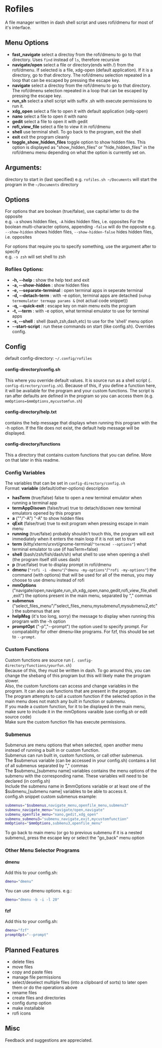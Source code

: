 # Rofiles
A file manager written in dash shell script and uses rofi/dmenu for most of it's interface.


## Menu Options
 - **fast_navigate** select a directoy from the rofi/dmenu to go to that directory. Uses `find` instead of `ls`, therefore recursive
 - **navigate/open**  select a file or directory(ends with /) from the rofi/dmenu. If selected is a file, xdg-open (default application). If it is a directory, go to that directory. The rofi/dmenu selection repeated in a loop that can be escaped by pressing the escape key.
 - **navigate**  select a directoy from the rofi/dmenu to go to that directory. The rofi/dmenu selection repeated in a loop that can be escaped by pressing the escape key.
 - **run\_sh** select a shell script with suffix .sh with execute permissions to run it.
 - **xdg\_open** select a file to open it with default application (xdg-open)
 - **nano** select a file to open it with nano
 - **gedit** select a file to open it with gedit
 - **rofi\_view\_file** select a file to view it in rofi/dmenu
 - **shell** use terminal shell. To go back to the program, exit the shell
 - **exit** exit the program cleanly
 - **toggle_show_hidden_files** toggle option to show hidden files. This option is displayed as "show\_hidden\_files" or "hide\_hidden\_files" in the rofi/dmenu menu depending on what the option is currently set on.

## Arguments:
directory to start in (last specified)
e.g. `rofiles.sh ~/Documents` will start the program in the `~/Documents` directory

## Options
For options that are boolean (true/false), use capital letter to do the opposite  
e.g. `-a` shows hidden files, `-A` hides hidden files, i.e. opposites
For the boolean multi-character options, appending `-false` will do the opposite
e.g. `--show-hidden` shows hidden files, `--show-hidden-false` hides hidden files, i.e. opposites

For options that require you to specify something, use the argument after to specify  
e.g. `-s zsh` will set shell to zsh

### Rofiles Options:
 - **-h, --help** : show the help text and exit
 - **-a, --show-hidden** : show hidden files
 - **-e, --separate-terminal** : open terminal apps in seperate terminal
 - **-d, --detach-term** : with -e option, terminal apps are detached (`nohup termemulator termapp params &` (not actual code snippet))
 - **-q, --quick-exit** : escape key on main menu exits the program
 - **-t, --term** : with -e option, what terminal emulator to use for terminal apps
 - **-s, --shell** : shell (bash,zsh,dash,etc) to use for the 'shell' menu option
 - **--start-script** : run these commands on start (like config.sh). Overrides config.

## Config
default config-directory: `~/.config/rofiles`  
#### config-directory/config.sh
This where you override default values. It is source run as a shell script (`. config-directory/config.sh`). Because of this, if you define a function here, it will be available for the program and your custom functions. The script is ran after defaults are defined in the program so you can access them (e.g. `mmOptions=$mmOptions,mycustomfun.sh`)  
#### config-directory/help.txt
contains the help message that displays when running this program with the -h option. If the file does not exist, the default help message will be displayed.  
#### config-directory/functions
This a directory that contains custom functions that you can define. More on that later in this readme.

### Config Variables
The variables that can be set in `config-directory/config.sh`  
Format: **variable** (default/other-options) description  
 - **hasTerm** (true/false) false to open a new terminal emulator when running a terminal app
 - **termAppDisown** (false/true) true to detach/disown new terminal emulators opened by this program
 - **a** (""/"-A") "-A" to show hidden files
 - **qExit** (false/true) true to exit program when pressing escape in main menu
 - **running** (true/false) probably shouldn't touch this, the program will exit immediately when it enters the main loop if it is not set to true
 - **term** (kitty/xterm/urxvt/gnome-terminal/`"termcmd --options"`) what terminal emulator to use (if hasTerm=false)
 - **shell** (bash/zsh/fish/dash/sh) what shell to use when opening a shell (the program itself still uses dash)
 - **p** (true/false) true to display prompt in rofi/dmenu
 - **dmenu** (`"rofi -i -dmenu"`/`"dmenu -my-options"`/`"rofi -my-options"`) the command (with options) that will be used for all of the menus, you may choose to use dmenu instead of rofi
 - **mmOptions** ("navigate/open,navigate,run\_sh,xdg\_open,nano,gedit,rofi\_view\_file,shell,exit") the options present in the main menu, separated by "," commas
 - **submenus** ("select\_files\_menu"/"select\_files\_menu,mysubmenu1,mysubmenu2,etc") the submenus that are
 - **helpMsg** (it's too long, sorry) the message to display when running this program with the -h option
 - **promptOpt** ("-p","--prompt") the option used to specify prompt. For compatability for other dmenu-like programs. For fzf, this should be set to `--prompt`.

### Custom Functions
Custom functions are source run (`. config-directory/functions/yourfun.sh`)  
Because of this, they must be written in dash. To go around this, you can change the shebang of this program but this will likely make the program slower.  
Also, the custom functions can access and change variables in the program. It can also use functions that are present in the program.  
The program attempts to call a custom function if the selected option in the main menu does not match any built in function or submenu.  
If you made a custom function, for it to be displayed in the main menu, make sure to include it in the mmOptions varaible (use config.sh or edit source code)  
Make sure the custom function file has execute permissions.

### Submenus
Submenus are menu options that when selected, open another menu instead of running a built in or custom function.  
Submenus can run built in, custom functions, or call other submenus.  
The $submenus variable (can be accessed in your config.sh) contains a list of all submenus separated by "," commas  
The $submenu\_\[submenu name\] variables contains the menu options of the submenu with the corresponding name. These variables will need to be declared (in config.sh)  
Include the submenu name in $mmOptions variable or at least one of the $submenu\_\[submenu name\] variables to be able to access it.  
config.sh snippet custom submenus example:
```sh
submenus="$submenus,navigate_menu,openfile_menu,submenu3"
submenu_navigate_menu="navigate/open,navigate"
submenu_openfile_menu="nano,gedit,xdg_open"
submenu_submenu3="submenu_navigate,exit,mycustomfunction"
mmOptions="$mmOptions,submenu3,openfile_menu"
```
To go back to main menu (or go to previous submenu if it is a nested submenu), press the escape key or select the "go_back" menu option


### Other Menu Selector Programs
#### dmenu
Add this to your config.sh:  
```sh
dmenu="dmenu"
```
You can use dmenu options. e.g.: 
```sh
dmenu="dmenu -b -i -l 20"
```

#### fzf
Add this to your config.sh:  
```sh
dmenu="fzf"
promptOpt="--prompt"
```

## Planned Features
 - delete files
 - move files
 - copy and paste files
 - manage file permissions
 - select/deselect multiple files (into a clipboard of sorts) to later open them or do the operations above
 - rename files
 - create files and directories
 - config dump option
 - make installable
 - rofi icons
 
## Misc
 Feedback and suggestions are appreciated.
